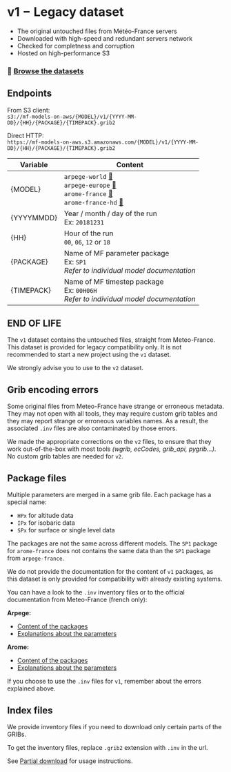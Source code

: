 # v1 − Legacy dataset

* The original untouched files from Météo-France servers
* Downloaded with high-speed and redundant servers network
* Checked for completness and corruption
* Hosted on high-performance S3

### 📂 [Browse the datasets](/)

## Endpoints

From S3 client:<br>
`s3://mf-models-on-aws/{MODEL}/v1/{YYYY-MM-DD}/{HH}/{PACKAGE}/{TIMEPACK}.grib2`

Direct HTTP:<br>
`https://mf-models-on-aws.s3.amazonaws.com/{MODEL}/v1/{YYYY-MM-DD}/{HH}/{PACKAGE}/{TIMEPACK}.grib2`


| Variable | Content |
| -- | ---- |
| {MODEL}     | `arpege-world` [🔗 ](../../models/arpege-world)<br>`arpege-europe` [🔗 ](../../models/arpege-europe)<br>`arome-france` [🔗 ](../../models/arome-france)<br> `arome-france-hd` [🔗 ](../../models/arome-france-hd) |
| {YYYYMMDD}  | Year / month / day of the run <br>Ex: `20181231` |
| {HH}        | Hour of the run <br> `00`, `06`, `12` or `18` |
| {PACKAGE} | Name of MF parameter package <br>Ex: `SP1` <br>*Refer to individual model documentation*
| {TIMEPACK}  | Name of MF timestep package <br>Ex: `00H06H` <br>*Refer to individual model documentation*

## END OF LIFE

The `v1` dataset contains the untouched files, straight from Meteo-France. This dataset is provided for legacy compatibility only. It is not recommended to start a new project using the `v1` dataset.

We strongly advise you to use to the `v2` dataset.

## Grib encoding errors

Some original files from Meteo-France have strange or erroneous metadata. They may not open with all tools, they may require custom grib tables and they may report strange or erroneous variables names. As a result, the associated `.inv` files are also contaminated by those errors.

We made the appropriate corrections on the `v2` files, to ensure that they work out-of-the-box with most tools *(wgrib, ecCodes, grib_api, pygrib...)*. No custom grib tables are needed for `v2`.

## Package files

Multiple parameters are merged in a same grib file. Each package has a special name:

* `HPx` for altitude data
* `IPx` for isobaric data
* `SPx` for surface or single level data

The packages are not the same across different models. The `SP1` package for `arome-france` does not contains the same data than the `SP1` package from `arpege-france`.

We do not provide the documentation for the content of `v1` packages, as this dataset is only provided for compatibility with already existing systems.

You can have a look to the `.inv` inventory files or to the official documentation from Meteo-France (french only):

**Arpege:**

* [Content of the packages](https://donneespubliques.meteofrance.fr/client/document/packages_arpege-octobre2015_194.pdf)
* [Explanations about the parameters ](https://donneespubliques.meteofrance.fr/client/document/description_parametres_modeles-arpege-arome-v2_184.pdf)

**Arome:**

* [Content of the packages](https://donneespubliques.meteofrance.fr/client/document/packages_arome-janvier2016_198.pdf)
* [Explanations about the parameters](https://donneespubliques.meteofrance.fr/client/document/description_parametres_modeles-arpege-arome-v2_185.pdf)

If you choose to use the `.inv` files for `v1`, remember about the errors explained above.

## Index files

We provide inventory files if you need to download only certain parts of the GRIBs.

To get the inventory files, replace `.grib2` extension with `.inv` in the url.

See [Partial download](../../tools/partial-download) for usage instructions.
